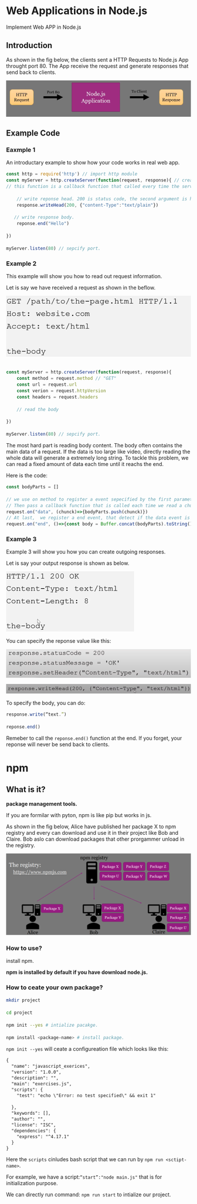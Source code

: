 # Web Applications in Node.js

Implement Web APP in Node.js

## Introduction

As shown in the fig below, the clients sent a HTTP Requests to Node.js App throught port 80. The App receive the request and generate responses that send back to clients.

![image-20210914155523713](Web%20Applications%20in%20Node.js.assets/image-20210914155523713.png)

## Example Code

### Eaxmple 1

An introductary example to show how your code works in real web app.

```js
const http = require('http') // import http module
const myServer = http.createServer(function(request, response){ // create a server
// this function is a callback function that called every time the server receive a request.

    // write reponse head. 200 is status code, the second argument is header.
    response.writeHead(200, {"content-Type":"text/plain"}) 
    
   // write response body.
    reponse.end("Hello") 

})

myServer.listen(80) // sepcify port.
```

### Example 2

This example will show you how to read out request information.

Let is say we have received a request as shown in the beflow.

![image-20210914160516583](Web%20Applications%20in%20Node.js.assets/image-20210914160516583.png)

```js

const myServer = http.createServer(function(request, response){
	const method = request.method // "GET"
    const url = request.url 
    const verion = request.httpVersion 
    const headers = request.headers
    
    // read the body

})

myServer.listen(80) // sepcify port.
```

The most hard part is reading body content. The body often contains the main data of a request. If the data is too large like video, directly reading  the whole data will generate a extremely long string. To tackle this problem, we can read a fixed amount of data each time until it reachs the end. 

Here is the code:

```js
const bodyParts = []

// we use on method to register a event sepecified by the first parameter: data
// Then pass a callback function that is called each time we read a chunck of data. Here we simply store the chunck into a array "bodyParts".
request.on("data", (chunck)=>{bodyParts.push(chunck)})
// At last,  we register a end event, that detect if the data event is ended. If it is ended, the callback will be called.
request.on("end", ()=>{const body = Buffer.concat(bodyParts).toString()})
```

### Example 3

Example 3 will show you how you can create outgoing responses.

Let is say your output response is shown as below.

<img src="Web%20Applications%20in%20Node.js.assets/image-20210914164043375.png" alt="image-20210914164043375" style="zoom:50%;" />

You can specify the reponse value like this:

![image-20210914164318047](Web%20Applications%20in%20Node.js.assets/image-20210914164318047.png)

![image-20210914164335631](Web%20Applications%20in%20Node.js.assets/image-20210914164335631.png)

To specify the body, you can do:

```js
response.write(“text.”)

reponse.end()
```

Remeber to call the `reponse.end()` function at the end. If you forget, your reponse will never be send back to clients.

# npm

## What is it?

**package management tools.**

If you are formilar with pyton, npm is like pip but works in js.

As shown in the fig below, Alice have published her package X to npm registry and every can download and use it in their project like Bob and Claire. Bob aslo can download packages that other prorgammer unload in the registry.

![image-20210914174506597](Web%20Applications%20in%20Node.js.assets/image-20210914174506597.png)

### How to use?

install npm. 

**npm is installed by default if you have download node.js.**

### How to ceate your own package?

```bash
mkdir project

cd project

npm init --yes # intialize pacakge.

npm install <package-name> # install package.


```

`npm init --yes` will ceate a configureation file which looks like this:

```
{
  "name": "javascript_exerices",
  "version": "1.0.0",
  "description": "",
  "main": "exercises.js",
  "scripts": {
    "test": "echo \"Error: no test specified\" && exit 1"
    
  },
  "keywords": [],
  "author": "",
  "license": "ISC",
  "dependencies": {
    "express": "^4.17.1"
  }
}
```

Here the `scripts` cinludes bash script that we can run by `npm run <sctipt-name>`.

For example, we have a script:`“start”:"node main.js"` that is for initialization purpose.

We can directly run command: `npm run start` to intialize our project.





